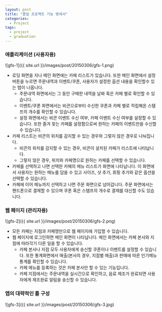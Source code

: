 ```yaml
---
layout: post
title: "졸업 프로젝트 기능 명세서"
categories:
  - Project
tags:
  - project
  - graduation
---
```


### 애플리케이션 (사용자용)

![gfs-1]({{ site.url }}/images/post/20150306/gfs-1.png)

* 로딩 화면을 지나 메인 화면에는 카페 리스트가 있습니다. 또한 메인 화면에서 설정 버튼을 누르면 주문내역과 이벤트/쿠폰, 사용자가 설정한 옵션 내용을 확인할수 있는 탭이 나옵니다.  
    * 주문내역 화면에서는 그 동안 구매한 내역을 날짜 혹은 카페 별로 확인할 수 있습니다.
    * 이벤트/쿠폰 화면에서는 비콘으로부터 수신한 쿠폰과 카페 별로 적립해온 스탬프의 개수를 확인할 수 있습니다.
    * 설정 화면에서는 비콘 이벤트 수신 여부, 카페 이벤트 수신 여부를 설정할 수 있습니다. 또한 즐겨 찾는 카페를 설정함으로써 원하는 카페의 이벤트만을 수신할 수 있습니다.
* 카페 리스트는 비콘의 위치를 감지할 수 있는 경우와 그렇지 않은 경우로 나눠집니다.
    * 비콘의 위치를 감지할 수 있는 경우, 비콘이 설치된 카페가 리스트에 나타납니다.
    * 그렇지 않은 경우, 위치와 카페명으로 원하는 카페를 선택할 수 있습니다.
* 카페를 선택하고 나면 선택한 카페의 메뉴 리스트가 화면에 나타납니다. 이 화면에서 사용자는 원하는 메뉴를 담을 수 있고 사이즈, 샷 추가, 휘핑 추가와 같은 옵션을 선택할 수 있습니다.
* 카페에 이어 메뉴까지 선택하고 나면 주문 화면으로 넘어갑니다. 주문 화면에서는 핸드폰으로 결제할 수 있으며 쿠폰 혹은 스탬프의 개수로 결제를 대신할 수도 있습니다.


### 웹 페이지 (관리자용)

![gfs-2]({{ site.url }}/images/post/20150306/gfs-2.png)

* 모든 카페는 지점과 카페명만으로 웹 페이지에 가입할 수 있습니다.
* 웹 페이지에 로그인하면 메인 화면이 나타납니다. 메인 화면에서는 카페 본사와 지점에 따라각기 다른 일을 할 수 있습니다.
    * 카페 본사나 지점 모두 사용자에게 송신할 쿠폰이나 이벤트를 설정할 수 있습니다. 또한 통계화면에서 매출(본사의 경우, 지점별 매출)과 판매에 따른 인기메뉴 통계를 확인할 수 있습니다.
    * 카페 메뉴를 등록하는 것은 카페 본사만 할 수 있는 기능입니다.
    * 카페 지점에서는 주문내역을 실시간으로 확인하고, 음료 제조가 완료되면 사용자에게 제조완료 알림을 송신할 수 있습니다.


### 앱의 대략적인 틀 구성

![gfs-3]({{ site.url }}/images/post/20150306/gfs-3.jpg)